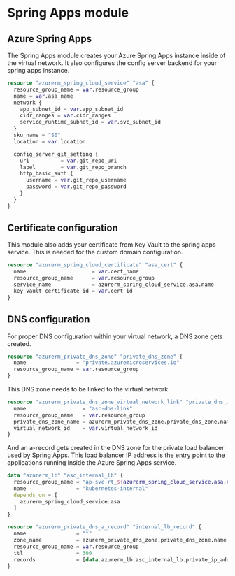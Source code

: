 # Spring Apps module

## Azure Spring Apps

The Spring Apps module creates your Azure Spring Apps instance inside of the virtual network. It also configures the config server backend for your spring apps instance.

```terraform
resource "azurerm_spring_cloud_service" "asa" {
  resource_group_name = var.resource_group
  name = var.asa_name
  network {
    app_subnet_id = var.app_subnet_id
    cidr_ranges = var.cidr_ranges
    service_runtime_subnet_id = var.svc_subnet_id
  }
  sku_name = "S0"
  location = var.location

  config_server_git_setting {
    uri          = var.git_repo_uri
    label        = var.git_repo_branch
    http_basic_auth {
      username = var.git_repo_username
      password = var.git_repo_password
    }
  }
}
```

## Certificate configuration

This module also adds your certificate from Key Vault to the spring apps service. This is needed for the custom domain configuration.

```terraform
resource "azurerm_spring_cloud_certificate" "asa_cert" {
  name                     = var.cert_name
  resource_group_name      = var.resource_group
  service_name             = azurerm_spring_cloud_service.asa.name
  key_vault_certificate_id = var.cert_id
}
```

## DNS configuration

For proper DNS configuration within your virtual network, a DNS zone gets created.

```terraform
resource "azurerm_private_dns_zone" "private_dns_zone" {
  name                = "private.azuremicroservices.io"
  resource_group_name = var.resource_group
}
```

This DNS zone needs to be linked to the virtual network.

```terraform
resource "azurerm_private_dns_zone_virtual_network_link" "private_dns_zone_link_asc" {
  name                  = "asc-dns-link"
  resource_group_name   = var.resource_group
  private_dns_zone_name = azurerm_private_dns_zone.private_dns_zone.name
  virtual_network_id    = var.virtual_network_id
}
```

And an a-record gets created in the DNS zone for the private load balancer used by Spring Apps. This load balancer IP address is the entry point to the applications running inside the Azure Spring Apps service.

```terraform
data "azurerm_lb" "asc_internal_lb" {
  resource_group_name = "ap-svc-rt_${azurerm_spring_cloud_service.asa.name}_${azurerm_spring_cloud_service.asa.location}"
  name                = "kubernetes-internal"
  depends_on = [
    azurerm_spring_cloud_service.asa
  ]
}

resource "azurerm_private_dns_a_record" "internal_lb_record" {
  name                = "*"
  zone_name           = azurerm_private_dns_zone.private_dns_zone.name
  resource_group_name = var.resource_group
  ttl                 = 300
  records             = [data.azurerm_lb.asc_internal_lb.private_ip_address]
}
```
